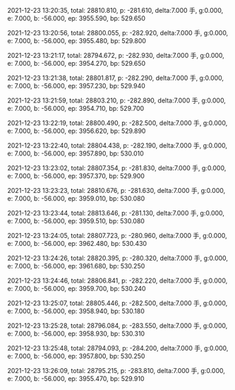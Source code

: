 2021-12-23 13:20:35, total: 28810.810, p: -281.610, delta:7.000 手, g:0.000, e: 7.000, b: -56.000, ep: 3955.590, bp: 529.650

2021-12-23 13:20:56, total: 28800.055, p: -282.920, delta:7.000 手, g:0.000, e: 7.000, b: -56.000, ep: 3955.480, bp: 529.800

2021-12-23 13:21:17, total: 28794.672, p: -282.930, delta:7.000 手, g:0.000, e: 7.000, b: -56.000, ep: 3954.270, bp: 529.650

2021-12-23 13:21:38, total: 28801.817, p: -282.290, delta:7.000 手, g:0.000, e: 7.000, b: -56.000, ep: 3957.230, bp: 529.940

2021-12-23 13:21:59, total: 28803.210, p: -282.890, delta:7.000 手, g:0.000, e: 7.000, b: -56.000, ep: 3954.710, bp: 529.700

2021-12-23 13:22:19, total: 28800.490, p: -282.500, delta:7.000 手, g:0.000, e: 7.000, b: -56.000, ep: 3956.620, bp: 529.890

2021-12-23 13:22:40, total: 28804.438, p: -282.190, delta:7.000 手, g:0.000, e: 7.000, b: -56.000, ep: 3957.890, bp: 530.010

2021-12-23 13:23:02, total: 28807.354, p: -281.830, delta:7.000 手, g:0.000, e: 7.000, b: -56.000, ep: 3957.370, bp: 529.900

2021-12-23 13:23:23, total: 28810.676, p: -281.630, delta:7.000 手, g:0.000, e: 7.000, b: -56.000, ep: 3959.010, bp: 530.080

2021-12-23 13:23:44, total: 28813.646, p: -281.130, delta:7.000 手, g:0.000, e: 7.000, b: -56.000, ep: 3959.510, bp: 530.080

2021-12-23 13:24:05, total: 28807.723, p: -280.960, delta:7.000 手, g:0.000, e: 7.000, b: -56.000, ep: 3962.480, bp: 530.430

2021-12-23 13:24:26, total: 28820.395, p: -280.320, delta:7.000 手, g:0.000, e: 7.000, b: -56.000, ep: 3961.680, bp: 530.250

2021-12-23 13:24:46, total: 28806.841, p: -282.220, delta:7.000 手, g:0.000, e: 7.000, b: -56.000, ep: 3959.700, bp: 530.240

2021-12-23 13:25:07, total: 28805.446, p: -282.500, delta:7.000 手, g:0.000, e: 7.000, b: -56.000, ep: 3958.940, bp: 530.180

2021-12-23 13:25:28, total: 28796.084, p: -283.550, delta:7.000 手, g:0.000, e: 7.000, b: -56.000, ep: 3958.930, bp: 530.310

2021-12-23 13:25:48, total: 28794.093, p: -284.200, delta:7.000 手, g:0.000, e: 7.000, b: -56.000, ep: 3957.800, bp: 530.250

2021-12-23 13:26:09, total: 28795.215, p: -283.810, delta:7.000 手, g:0.000, e: 7.000, b: -56.000, ep: 3955.470, bp: 529.910